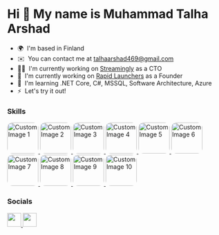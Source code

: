 Hi 🚴 My name is Muhammad Talha Arshad
======================================

* 🌍  I'm based in Finland
* ✉️  You can contact me at [talhaarshad469@gmail.com](mailto:talhaarshad469@gmail.com)
* 👨‍💻  I'm currently working on [Streamingly](http://streamingly.net/) as a CTO
* 🚀  I'm currently working on [Rapid Launchers](http://rapidlaunchers.com/) as a Founder
* 🧠  I'm learning .NET Core, C#, MSSQL, Software Architecture, Azure
* ⚡  Let's try it out!

### Skills
<p align="left">
<a href="https://github.com/your-repository" target="_blank" rel="noreferrer">
  <img src="[custom_image_url1](https://github.com/talha469/talha469/blob/main/images.png?raw=true)" alt="Custom Image 1" style="width: 72px; height: 72px; border-radius: 12px; object-fit: cover;" />
</a>
<a href="https://github.com/your-repository" target="_blank" rel="noreferrer">
  <img src="custom_image_url2" alt="Custom Image 2" style="width: 72px; height: 72px; border-radius: 12px; object-fit: cover;" />
</a>
<a href="https://github.com/your-repository" target="_blank" rel="noreferrer">
  <img src="custom_image_url3" alt="Custom Image 3" style="width: 72px; height: 72px; border-radius: 12px; object-fit: cover;" />
</a>
<a href="https://github.com/your-repository" target="_blank" rel="noreferrer">
  <img src="custom_image_url4" alt="Custom Image 4" style="width: 72px; height: 72px; border-radius: 12px; object-fit: cover;" />
</a>
<a href="https://github.com/your-repository" target="_blank" rel="noreferrer">
  <img src="custom_image_url5" alt="Custom Image 5" style="width: 72px; height: 72px; border-radius: 12px; object-fit: cover;" />
</a>
<a href="https://github.com/your-repository" target="_blank" rel="noreferrer">
  <img src="custom_image_url6" alt="Custom Image 6" style="width: 72px; height: 72px; border-radius: 12px; object-fit: cover;" />
</a>
<a href="https://github.com/your-repository" target="_blank" rel="noreferrer">
  <img src="custom_image_url7" alt="Custom Image 7" style="width: 72px; height: 72px; border-radius: 12px; object-fit: cover;" />
</a>
<a href="https://github.com/your-repository" target="_blank" rel="noreferrer">
  <img src="custom_image_url8" alt="Custom Image 8" style="width: 72px; height: 72px; border-radius: 12px; object-fit: cover;" />
</a>
<a href="https://github.com/your-repository" target="_blank" rel="noreferrer">
  <img src="custom_image_url9" alt="Custom Image 9" style="width: 72px; height: 72px; border-radius: 12px; object-fit: cover;" />
</a>
<a href="https://github.com/your-repository" target="_blank" rel="noreferrer">
  <img src="custom_image_url10" alt="Custom Image 10" style="width: 72px; height: 72px; border-radius: 12px; object-fit: cover;" />
</a>
</p>



### Socials

<p align="left"> <a href="https://www.linkedin.com/in/muhammad-talha-arshad-973b7a165/" target="_blank" rel="noreferrer"> <picture> <source media="(prefers-color-scheme: dark)" srcset="https://raw.githubusercontent.com/danielcranney/readme-generator/main/public/icons/socials/linkedin-dark.svg" /> <source media="(prefers-color-scheme: light)" srcset="https://raw.githubusercontent.com/danielcranney/readme-generator/main/public/icons/socials/linkedin.svg" /> <img src="https://raw.githubusercontent.com/danielcranney/readme-generator/main/public/icons/socials/linkedin.svg" width="32" height="32" /> </picture> </a> <a href="http://www.medium.com/@talhaarshad469" target="_blank" rel="noreferrer"> <picture> <source media="(prefers-color-scheme: dark)" srcset="https://raw.githubusercontent.com/danielcranney/readme-generator/main/public/icons/socials/medium-dark.svg" /> <source media="(prefers-color-scheme: light)" srcset="https://raw.githubusercontent.com/danielcranney/readme-generator/main/public/icons/socials/medium.svg" /> <img src="https://raw.githubusercontent.com/danielcranney/readme-generator/main/public/icons/socials/medium.svg" width="32" height="32" /> </picture> </a></p>

